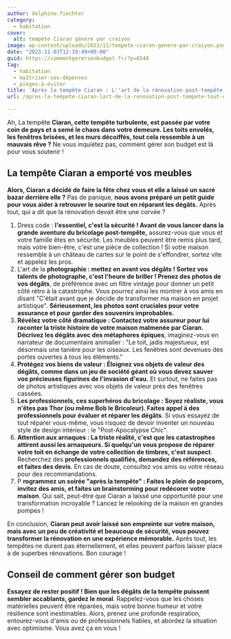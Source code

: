 ```yaml
---
author: delphine.fiechter
category:
  - habitation
cover:
  alt: tempête Ciaran généré par craiyon
image: wp-content/uploads/2023/11/tempete-ciaran-genere-par-craiyon.png
date: "2023-11-03T12:19:49+00:00"
guid: https://commentgerersonbudget.fr/?p=6548
tag:
  - habitation
  - maîtriser-ses-dépenses
  - pièges-à-éviter
title: 'Après la tempête Ciaran : L''art de la rénovation post-tempête tout en évitant les pièges'
url: /apres-la-tempete-ciaran-lart-de-la-renovation-post-tempete-tout-en-evitant-les-pieges/

---
```

Ah, La tempête **Ciaran, cette tempête turbulente, est passée par votre coin de pays et a semé le chaos dans votre demeure. Les toits envolés, les fenêtres brisées, et les murs décoiffés, tout cela ressemble à un mauvais rêve ?** Ne vous inquiétez pas, comment gérer son budget est là pour vous soutenir !

## **La tempête Ciaran a** emporté vos meubles

**Alors, Ciaran a décidé de faire la fête chez vous et elle a laissé un sacré bazar derrière elle ?** Pas de panique, **nous avons préparé un petit guide pour vous aider à retrouver le sourire tout en réparant les dégâts.** Après tout, qui a dit que la rénovation devait être une corvée ?

1. Dress code : **l'essentiel, c'est la sécurité ! Avant de vous lancer dans la grande aventure du bricolage post-tempête,** assurez-vous que vous et votre famille êtes en sécurité. Les meubles peuvent être remis plus tard, mais votre bien-être, c'est une pièce de collection ! Si votre maison ressemble à un château de cartes sur le point de s'effondrer, sortez vite et appelez les pros.
1. L'art de la **photographie : mettez en avant vos dégâts ! Sortez vos talents de photographe, c'est l'heure de briller ! Prenez des photos de vos dégâts**, de préférence avec un filtre vintage pour donner un petit côté rétro à la catastrophe. Vous pourrez ainsi les montrer à vos amis en disant "C'était avant que je décide de transformer ma maison en projet artistique". **Sérieusement, les photos sont cruciales pour votre assurance et pour garder des souvenirs improbables.**
1. **Révélez votre côté dramatique : Contactez votre assureur pour lui raconter la triste histoire de votre maison malmenée par Ciaran. Décrivez les dégâts avec des métaphores épiques**, imaginez-vous en narrateur de documentaire animalier : "Le toit, jadis majestueux, est désormais une tanière pour les oiseaux. Les fenêtres sont devenues des portes ouvertes à tous les éléments."
1. **Protégez vos biens de valeur : Éloignez vos objets de valeur des dégâts, comme dans un jeu de société géant où vous devez sauver vos précieuses figurines de l'invasion d'eau.** Et surtout, ne faites pas de photos artistiques avec vos objets de valeur près des fenêtres cassées.
1. **Les professionnels, ces superhéros du bricolage : Soyez réaliste, vous n'êtes pas Thor (ou même Bob le Bricoleur). Faites appel à des professionnels pour évaluer et réparer les dégâts**. Si vous essayez de tout réparer vous-même, vous risquez de devoir inventer un nouveau style de design intérieur : le "Post-Apocalypse Chic".
1. **Attention aux arnaques : La triste réalité, c'est que les catastrophes attirent aussi les arnaqueurs. Si quelqu'un vous propose de réparer votre toit en échange de votre collection de timbres, c'est suspect**. Recherchez des **professionnels qualifiés, demandez des références, et faites des devis**. En cas de doute, consultez vos amis ou votre réseau pour des recommandations.
1. P **rogrammez un soirée "après la tempête" : Faites le plein de popcorn, invitez des amis, et faites un brainstorming pour redécorer votre maison**. Qui sait, peut-être que Ciaran a laissé une opportunité pour une transformation incroyable ? Lancez le relooking de la maison en grandes pompes !

En conclusion, **Ciaran peut avoir laissé son empreinte sur votre maison, mais avec un peu de créativité et beaucoup de sécurité, vous pouvez transformer la rénovation en une expérience mémorable.** Après tout, les tempêtes ne durent pas éternellement, et elles peuvent parfois laisser place à de superbes rénovations. Bon courage !

## Conseil de comment gérer son budget

**Essayez de rester positif ! Bien que les dégâts de la tempête puissent sembler accablants, gardez le moral**. Rappelez-vous que les choses matérielles peuvent être réparées, mais votre bonne humeur et votre résilience sont inestimables. Alors, prenez une profonde respiration, entourez-vous d'amis ou de professionnels fiables, et abordez la situation avec optimisme. Vous avez ça en vous !
